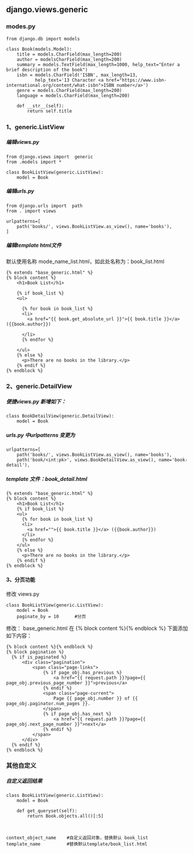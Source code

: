 ## django.views.generic

### modes.py

    from django.db import models
    
    class Book(models.Model):
        title = models.CharField(max_length=200)
        author = modelsCharField(max_length=200)
        summary = models.TextField(max_length=1000, help_text="Enter a brief description of the book")
        isbn = models.CharField('ISBN', max_length=13,
               help_text='13 Character <a href="https://www.isbn-international.org/content/what-isbn">ISBN number</a>')
        genre = models.CharField(max_length=200)
        language = models.CharField(max_length=200)

        def __str__(self):
            return self.title
        

### 1、generic.ListView
##### 编辑views.py

    from django.views import  generic
    from .models import *

    class BookListView(generic.ListView):
        model = Book
     
##### 编辑urls.py

    from django.urls import  path
    from . import views

    urlpatterns=[
        path('books/', views.BookListView.as_view(), name='books'),
    ]

##### 编辑template html文件
默认使用名称 mode_name_list.html，如此处名称为：book_list.html

    {% extends "base_generic.html" %}
    {% block content %}
        <h1>Book List</h1>

        {% if book_list %}
        <ul>

          {% for book in book_list %}
          <li>
            <a href="{{ book.get_absolute_url }}">{{ book.title }}</a> ({{book.author}})

          </li>
          {% endfor %}

        </ul>
        {% else %}
          <p>There are no books in the library.</p>
        {% endif %}       
    {% endblock %}

### 2、generic.DetailView
##### 便捷views.py 新增如下：

    class BookDetailView(generic.DetailView):
        model = Book
    
##### urls.py 中urlpatterns 变更为

    urlpatterns=[
        path('books/', views.BookListView.as_view(), name='books'),
        path('book/<int:pk>', views.BookDetailView.as_view(), name='book-detail'),
    
    
##### template 文件：book_detail.html

    {% extends "base_generic.html" %}
    {% block content %}
        <h1>Book List</h1>
        {% if book_list %}
        <ul>
          {% for book in book_list %}
          <li>
            <a href="">{{ book.title }}</a> ({{book.author}})
          </li>
          {% endfor %}
        </ul>
        {% else %}
          <p>There are no books in the library.</p>
        {% endif %}       
    {% endblock %}

 
 
#### 3、分页功能
修改 views.py

    class BookListView(generic.ListView):
        model = Book
        paginate_by = 10      #分页


修改： base_generic.html 在 {% block content %}{% endblock %} 下面添加如下内容：

    {% block content %}{% endblock %}
    {% block pagination %}
      {% if is_paginated %}
          <div class="pagination">
              <span class="page-links">
                  {% if page_obj.has_previous %}
                      <a href="{{ request.path }}?page={{ page_obj.previous_page_number }}">previous</a>
                  {% endif %}
                  <span class="page-current">
                      Page {{ page_obj.number }} of {{ page_obj.paginator.num_pages }}.
                  </span>
                  {% if page_obj.has_next %}
                      <a href="{{ request.path }}?page={{ page_obj.next_page_number }}">next</a>
                  {% endif %}
              </span>
          </div>
      {% endif %}
    {% endblock %} 
    
    
### 其他自定义
##### 自定义返回结果

    class BookListView(generic.ListView):
        model = Book
        
        def get_queryset(self):   
            return Book.objects.all()[:5]
 
 
 
    context_object_name    #自定义返回对象，替换默认 book_list
    template_name          #替换默认template/book_list.html 


            
        
